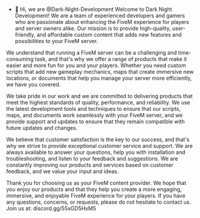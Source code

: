 - 👋 Hi, we are @Dark-Night-Development
Welcome to Dark Night Development! We are a team of experienced developers and gamers who are passionate about enhancing the FiveM experience for players and server owners alike. Our mission is to provide high-quality, user-friendly, and affordable custom content that adds new features and possibilities to your FiveM server.

We understand that running a FiveM server can be a challenging and time-consuming task, and that's why we offer a range of products that make it easier and more fun for you and your players. Whether you need custom scripts that add new gameplay mechanics, maps that create immersive new locations, or documents that help you manage your server more efficiently, we have you covered.

We take pride in our work and we are committed to delivering products that meet the highest standards of quality, performance, and reliability. We use the latest development tools and techniques to ensure that our scripts, maps, and documents work seamlessly with your FiveM server, and we provide support and updates to ensure that they remain compatible with future updates and changes.

We believe that customer satisfaction is the key to our success, and that's why we strive to provide exceptional customer service and support. We are always available to answer your questions, help you with installation and troubleshooting, and listen to your feedback and suggestions. We are constantly improving our products and services based on customer feedback, and we value your input and ideas.

Thank you for choosing us as your FiveM content provider. We hope that you enjoy our products and that they help you create a more engaging, immersive, and enjoyable FiveM experience for your players. If you have any questions, concerns, or requests, please do not hesitate to contact us.
Join us at: discord.gg/55xGD5HxM5
<!---
Dark-Night-Development/Dark-Night-Development is a ✨ special ✨ repository because its `README.md` (this file) appears on your GitHub profile.
You can click the Preview link to take a look at your changes.
--->
